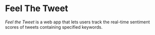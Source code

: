 # Feel The Tweet
<em>Feel the Tweet</em> is a web app that lets users track the real-time sentiment scores of tweets containing specified keywords.

